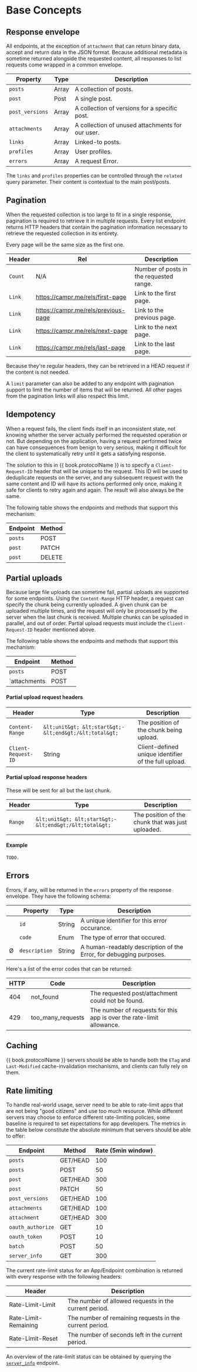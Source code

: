 # Base Concepts

## Response envelope

All endpoints, at the exception of `attachment` that can return binary data, accept and return data in the JSON format.
Because additional metadata is sometime returned alongside the requested content, all responses to list requests come wrapped in a common envelope.

| Property        | Type              | Description                                      |
| --------------- | ----------------- | ------------------------------------------------ |
| `posts`         | Array<Post>       | A collection of posts.                           |
| `post`          | Post              | A single post.                                   |
| `post_versions` | Array<Version>    | A collection of versions for a specific post.    |
| `attachments`   | Array<Attachment> | A collection of unused attachments for our user. |
| `links`         | Array<Post>       | Linked-to posts.                                 |
| `profiles`      | Array<Profile>    | User profiles.                                   |
| `errors`        | Array<Error>      | A request Error.                                 |

The `links` and `profiles` properties can be controlled through the `related` query parameter. Their content is contextual to the main post/posts.

## Pagination

When the requested collection is too large to fit in a single response, pagination is required to retrieve it in multiple requests.
Every list endpoint returns HTTP headers that contain the pagination information necessary to retrieve the requested collection in its entirety.

Every page will be the same size as the first one.

| Header    | Rel                                 | Description                             |
| -------   | ----------------------------------- | --------------------------------------- |
| `Count`   | N/A                                 | Number of posts in the requested range. |
| `Link`    | https://campr.me/rels/first-page    | Link to the first page.                 |
| `Link`    | https://campr.me/rels/previous-page | Link to the previous page.              |
| `Link`    | https://campr.me/rels/next-page     | Link to the next page.                  |
| `Link`    | https://campr.me/rels/last-page     | Link to the last page.                  |

Because they're regular headers, they can be retrieved in a HEAD request if the content is not needed.

A `limit` parameter can also be added to any endpoint with pagination support to limit the number of items that will be returned. All other pages from the pagination links will also respect this limit.

## Idempotency

When a request fails, the client finds itself in an inconsistent state, not knowing whether the server actually performed the requested operation or not. But depending on the application, having a request performed twice can have consequences from benign to very serious, making it difficult for the client to systematically retry until it gets a satisfying response.

The solution to this in {{ book.protocolName }} is to specify a `Client-Request-ID` header that will be unique to the request. This ID will be used to deduplicate requests on the server, and any subsequent request with the same content and ID will have its actions performed only once, making it safe for clients to retry again and again. The result will also always be the same.

The following table shows the endpoints and methods that support this mechanism:

| Endpoint   | Method |
| ---------- | ------ |
| `posts` | POST   |
| `post`     | PATCH  |
| `post`     | DELETE |

## Partial uploads

Because large file uploads can sometime fail, partial uploads are supported for some endpoints. Using the `Content-Range` HTTP header, a request can specify the chunk being currently uploaded. A given chunk can be uploaded multiple times, and the request will only be processed by the server when the last chunk is received. Multiple chunks can be uploaded in parallel, and out of order. Partial upload requests must include the `Client-Request-ID` header mentioned above.

The following table shows the endpoints and methods that support this mechanism:

| Endpoint     | Method |
| ------------ | ------ |
| `posts`   | POST   |
| `attachments | POST   |

#### Partial upload request headers

| Header              | Type                                                   | Description                                          |
| ------------------- | ------------------------------------------------------ | ---------------------------------------------------- |
| `Content-Range`     | `&lt;unit&gt; &lt;start&gt;-&lt;end&gt;/&lt;total&gt;` | The position of the chunk being upload.              |
| `Client-Request-ID` | String                                                 | Client-defined unique identifier of the full upload. |

#### Partial upload response headers

These will be sent for all but the last chunk.

| Header              | Type                                                   | Description                                          |
| ------------------- | ------------------------------------------------------ | ---------------------------------------------------- |
| `Range`             | `&lt;unit&gt; &lt;start&gt;-&lt;end&gt;/&lt;total&gt;` | The position of the chunk that was just uploaded.    |

#### Example

```
TODO.
```

## Errors

Errors, if any, will be returned in the `errors` property of the response envelope. They have the following schema:

| | Property      | Type   | Description                                                        |
|-| ------------- | ------ | ------------------------------------------------------------------ |
| | `id`          | String | A unique identifier for this error occurance.                      |
| | `code`        | Enum   | The type of error that occured.                                    |
|Ø| `description` | String | A human-readably description of the Error, for debugging purposes. |

Here's a list of the error codes that can be returned:

| HTTP | Code                | Description                                                           |
| ---- | ------------------- | --------------------------------------------------------------------- |
| 404  | not_found           | The requested post/attachment could not be found.                     |
| 429  | too\_many\_requests | The number of requests for this app is over the rate-limit allowance. |

## Caching

{{ book.protocolName }} servers should be able to handle both the `ETag` and `Last-Modified` cache-invalidation mechanisms, and clients can fully rely on them.

## Rate limiting

To handle real-world usage, server need to be able to rate-limit apps that are not being "good citizens" and use too much resource. While different servers may choose to enforce different rate-limiting policies, some baseline is required to set expectations for app developers. The metrics in the table below constitute the absolute minimum that servers should be able to offer:

| Endpoint          | Method   | Rate (5min window) |
| ----------------- | -------- | ------------------ |
| `posts`           | GET/HEAD | 100                |
| `posts`           | POST     | 50                 |
| `post`            | GET/HEAD | 300                |
| `post`            | PATCH    | 50                 |
| `post_versions`   | GET/HEAD | 100                |
| `attachments`     | GET/HEAD | 100                |
| `attachment`      | GET/HEAD | 300                |
| `oauth_authorize` | GET      | 10                 |
| `oauth_token`     | POST     | 10                 |
| `batch`           | POST     | 50                 |
| `server_info`     | GET      | 300                |

The current rate-limit status for an App/Endpoint combination is returned with every response with the following headers:

| Header               | Description                                             |
| -------------------- | ------------------------------------------------------- |
| Rate-Limit-Limit     | The number of allowed requests in the current period.   |
| Rate-Limit-Remaining | The number of remaining requests in the current period. |
| Rate-Limit-Reset     | The number of seconds left in the current period.       |

An overview of the rate-limit status can be obtained by querying the [`server_info`](/api-references/server-info.md) endpoint.